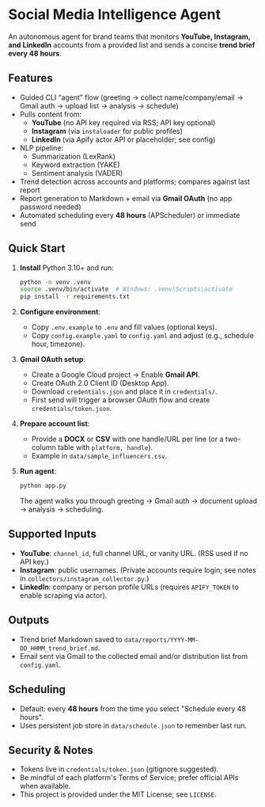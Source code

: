 # Social Media Intelligence Agent

An autonomous agent for brand teams that monitors **YouTube, Instagram, and LinkedIn** accounts from a provided list and sends a concise **trend brief every 48 hours**.

## Features
- Guided CLI “agent” flow (greeting → collect name/company/email → Gmail auth → upload list → analysis → schedule)
- Pulls content from:
  - **YouTube** (no API key required via RSS; API key optional)
  - **Instagram** (via `instaloader` for public profiles)
  - **LinkedIn** (via Apify actor API or placeholder; see config)
- NLP pipeline:
  - Summarization (LexRank)
  - Keyword extraction (YAKE)
  - Sentiment analysis (VADER)
- Trend detection across accounts and platforms; compares against last report
- Report generation to Markdown + email via **Gmail OAuth** (no app password needed)
- Automated scheduling every **48 hours** (APScheduler) or immediate send

## Quick Start
1. **Install** Python 3.10+ and run:
   ```bash
   python -m venv .venv
   source .venv/bin/activate  # Windows: .venv\Scripts\activate
   pip install -r requirements.txt
   ```

2. **Configure environment**:
   - Copy `.env.example` to `.env` and fill values (optional keys).
   - Copy `config.example.yaml` to `config.yaml` and adjust (e.g., schedule hour, timezone).

3. **Gmail OAuth setup**:
   - Create a Google Cloud project → Enable **Gmail API**.
   - Create OAuth 2.0 Client ID (Desktop App).
   - Download `credentials.json` and place it in `credentials/`.
   - First send will trigger a browser OAuth flow and create `credentials/token.json`.

4. **Prepare account list**:
   - Provide a **DOCX** or **CSV** with one handle/URL per line (or a two-column table with `platform, handle`).
   - Example in `data/sample_influencers.csv`.

5. **Run agent**:
   ```bash
   python app.py
   ```
   The agent walks you through greeting → Gmail auth → document upload → analysis → scheduling.

## Supported Inputs
- **YouTube**: `channel_id`, full channel URL, or vanity URL. (RSS used if no API key.)
- **Instagram**: public usernames. (Private accounts require login; see notes in `collectors/instagram_collector.py`.)
- **LinkedIn**: company or person profile URLs (requires `APIFY_TOKEN` to enable scraping via actor).

## Outputs
- Trend brief Markdown saved to `data/reports/YYYY-MM-DD_HHMM_trend_brief.md`.
- Email sent via Gmail to the collected email and/or distribution list from `config.yaml`.

## Scheduling
- Default: every **48 hours** from the time you select "Schedule every 48 hours".
- Uses persistent job store in `data/schedule.json` to remember last run.

## Security & Notes
- Tokens live in `credentials/token.json` (gitignore suggested).
- Be mindful of each platform's Terms of Service; prefer official APIs when available.
- This project is provided under the MIT License; see `LICENSE`.

